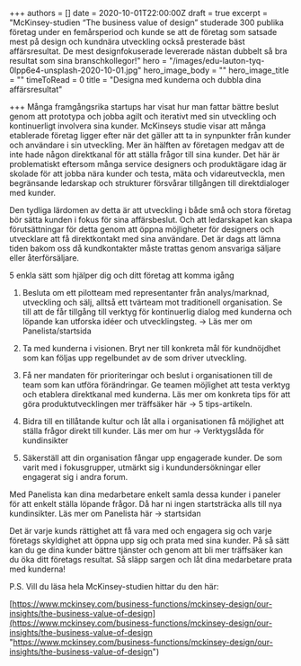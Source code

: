 +++
authors = []
date = 2020-10-01T22:00:00Z
draft = true
excerpt = "McKinsey-studien “The business value of design” studerade 300 publika företag under en femårsperiod och kunde se att de företag som satsade mest på design och kundnära utveckling också presterade bäst affärsresultat. De mest designfokuserade levererade nästan dubbelt så bra resultat som sina branschkollegor!"
hero = "/images/edu-lauton-tyq-0lpp6e4-unsplash-2020-10-01.jpg"
hero_image_body = ""
hero_image_title = ""
timeToRead = 0
title = "Designa med kunderna och dubbla dina affärsresultat"

+++
Många framgångsrika startups har visat hur man fattar bättre beslut genom att prototypa och jobba agilt och iterativt med sin utveckling och kontinuerligt involvera sina kunder. McKinseys studie visar att många etablerade företag ligger efter när det gäller att ta in synpunkter från kunder och användare i sin utveckling. Mer än hälften av företagen medgav att de inte hade någon direktkanal för att ställa frågor till sina kunder. Det här är problematiskt eftersom många service designers och produktägare idag är skolade för att jobba nära kunder och testa, mäta och vidareutveckla, men begränsande ledarskap och strukturer försvårar tillgången till direktdialoger med kunder.

Den tydliga lärdomen av detta är att utveckling i både små och stora företag bör sätta kunden i fokus för sina affärsbeslut. Och att ledarskapet kan skapa förutsättningar för detta genom att öppna möjligheter för designers och utvecklare att få direktkontakt med sina användare. Det är dags att lämna tiden bakom oss då kundkontakter måste trattas genom ansvariga säljare eller återförsäljare.

5 enkla sätt som hjälper dig och ditt företag att komma igång

1. Besluta om ett pilotteam med representanter från analys/marknad, utveckling och sälj, alltså ett tvärteam mot traditionell organisation. Se till att de får tillgång till verktyg för kontinuerlig dialog med kunderna och löpande kan utforska idéer och utvecklingsteg. -> Läs mer om Panelista/startsida

2. Ta med kunderna i visionen. Bryt ner till konkreta mål för kundnöjdhet som kan följas upp regelbundet av de som driver utveckling.

3. Få ner mandaten för prioriteringar och beslut i organisationen till de team som kan utföra förändringar. Ge teamen möjlighet att testa verktyg och etablera direktkanal med kunderna. Läs mer om konkreta tips för att göra produktutvecklingen mer träffsäker här -> 5 tips-artikeln.

4. Bidra till en tillåtande kultur och låt alla i organisationen få möjlighet att ställa frågor direkt till kunder. Läs mer om hur -> Verktygslåda för kundinsikter
5. Säkerställ att din organisation fångar upp engagerade kunder. De som varit med i fokusgrupper, utmärkt sig i kundundersökningar eller engagerat sig i andra forum.

Med Panelista kan dina medarbetare enkelt samla dessa kunder i paneler för att enkelt ställa löpande frågor. Då har ni ingen startsträcka alls till nya kundinsikter. Läs mer om Panelista här -> startsidan

Det är varje kunds rättighet att få vara med och engagera sig och varje företags skyldighet att öppna upp sig och prata med sina kunder. På så sätt kan du ge dina kunder bättre tjänster och genom att bli mer träffsäker kan du öka ditt företags resultat. Så släpp sargen och låt dina medarbetare prata med kunderna!

P.S. Vill du läsa hela McKinsey-studien hittar du den här:

[https://www.mckinsey.com/business-functions/mckinsey-design/our-insights/the-business-value-of-design](https://www.mckinsey.com/business-functions/mckinsey-design/our-insights/the-business-value-of-design "https://www.mckinsey.com/business-functions/mckinsey-design/our-insights/the-business-value-of-design")